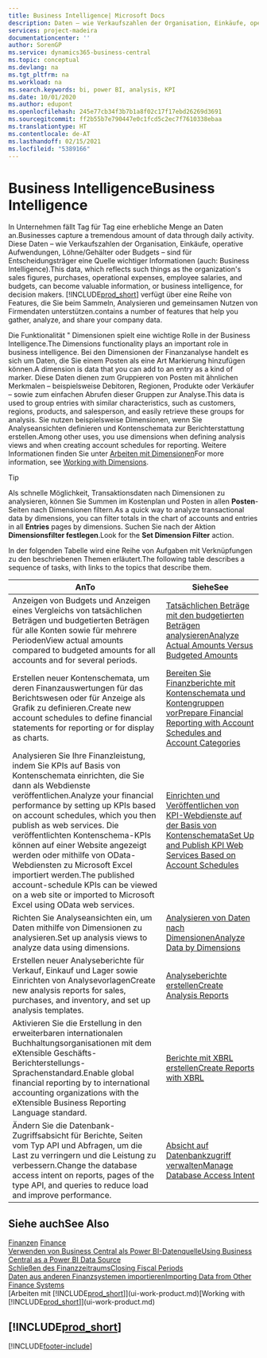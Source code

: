 ```yaml
---
title: Business Intelligence| Microsoft Docs
description: Daten – wie Verkaufszahlen der Organisation, Einkäufe, operative Aufwendungen, Löhne/Gehälter oder Budgets analysieren und erfassen, die für Entscheidungsträger eine Quelle wichtiger Informationen sind.
services: project-madeira
documentationcenter: ''
author: SorenGP
ms.service: dynamics365-business-central
ms.topic: conceptual
ms.devlang: na
ms.tgt_pltfrm: na
ms.workload: na
ms.search.keywords: bi, power BI, analysis, KPI
ms.date: 10/01/2020
ms.author: edupont
ms.openlocfilehash: 245e77cb34f3b7b1a8f02c17f17ebd26269d3691
ms.sourcegitcommit: ff2b55b7e790447e0c1fcd5c2ec7f7610338ebaa
ms.translationtype: HT
ms.contentlocale: de-AT
ms.lasthandoff: 02/15/2021
ms.locfileid: "5389166"
---
```

# <a name="business-intelligence"></a><span data-ttu-id="1138e-103">Business Intelligence</span><span class="sxs-lookup"><span data-stu-id="1138e-103">Business Intelligence</span></span>
<span data-ttu-id="1138e-104">In Unternehmen fällt Tag für Tag eine erhebliche Menge an Daten an.</span><span class="sxs-lookup"><span data-stu-id="1138e-104">Businesses capture a tremendous amount of data through daily activity.</span></span> <span data-ttu-id="1138e-105">Diese Daten – wie Verkaufszahlen der Organisation, Einkäufe, operative Aufwendungen, Löhne/Gehälter oder Budgets – sind für Entscheidungsträger eine Quelle wichtiger Informationen (auch: Business Intelligence).</span><span class="sxs-lookup"><span data-stu-id="1138e-105">This data, which reflects such things as the organization's sales figures, purchases, operational expenses, employee salaries, and budgets, can become valuable information, or business intelligence, for decision makers.</span></span> [!INCLUDE[prod_short](includes/prod_short.md)] <span data-ttu-id="1138e-106">verfügt über eine Reihe von Features, die Sie beim Sammeln, Analysieren und gemeinsamen Nutzen von Firmendaten unterstützen.</span><span class="sxs-lookup"><span data-stu-id="1138e-106">contains a number of features that help you gather, analyze, and share your company data.</span></span>

<span data-ttu-id="1138e-107">Die Funktionalität " Dimensionen spielt eine wichtige Rolle in der Business Intelligence.</span><span class="sxs-lookup"><span data-stu-id="1138e-107">The Dimensions functionality plays an important role in business intelligence.</span></span> <span data-ttu-id="1138e-108">Bei den Dimensionen der Finanzanalyse handelt es sich um Daten, die Sie einem Posten als eine Art Markierung hinzufügen können.</span><span class="sxs-lookup"><span data-stu-id="1138e-108">A dimension is data that you can add to an entry as a kind of marker.</span></span> <span data-ttu-id="1138e-109">Diese Daten dienen zum Gruppieren von Posten mit ähnlichen Merkmalen – beispielsweise Debitoren, Regionen, Produkte oder Verkäufer – sowie zum einfachen Abrufen dieser Gruppen zur Analyse.</span><span class="sxs-lookup"><span data-stu-id="1138e-109">This data is used to group entries with similar characteristics, such as customers, regions, products, and salesperson, and easily retrieve these groups for analysis.</span></span> <span data-ttu-id="1138e-110">Sie nutzen beispielsweise Dimensionen, wenn Sie Analyseansichten definieren und Kontenschemata zur Berichterstattung erstellen.</span><span class="sxs-lookup"><span data-stu-id="1138e-110">Among other uses, you use dimensions  when defining analysis views and when creating account schedules for reporting.</span></span> <span data-ttu-id="1138e-111">Weitere Informationen finden Sie unter [Arbeiten mit Dimensionen](finance-dimensions.md)</span><span class="sxs-lookup"><span data-stu-id="1138e-111">For more information, see [Working with Dimensions](finance-dimensions.md).</span></span>

> [!TIP]
> <span data-ttu-id="1138e-112">Als schnelle Möglichkeit, Transaktionsdaten nach Dimensionen zu analysieren, können Sie Summen im Kostenplan und Posten in allen **Posten**-Seiten nach Dimensionen filtern.</span><span class="sxs-lookup"><span data-stu-id="1138e-112">As a quick way to analyze transactional data by dimensions, you can filter totals in the chart of accounts and entries in all **Entries** pages by dimensions.</span></span> <span data-ttu-id="1138e-113">Suchen Sie nach der Aktion **Dimensionsfilter festlegen**.</span><span class="sxs-lookup"><span data-stu-id="1138e-113">Look for the **Set Dimension Filter** action.</span></span>  

<span data-ttu-id="1138e-114">In der folgenden Tabelle wird eine Reihe von Aufgaben mit Verknüpfungen zu den beschriebenen Themen erläutert.</span><span class="sxs-lookup"><span data-stu-id="1138e-114">The following table describes a sequence of tasks, with links to the topics that describe them.</span></span>  

| <span data-ttu-id="1138e-115">An</span><span class="sxs-lookup"><span data-stu-id="1138e-115">To</span></span> | <span data-ttu-id="1138e-116">Siehe</span><span class="sxs-lookup"><span data-stu-id="1138e-116">See</span></span> |
| --- | --- |
|<span data-ttu-id="1138e-117">Anzeigen von Budgets und Anzeigen eines Vergleichs von tatsächlichen Beträgen und budgetierten Beträgen für alle Konten sowie für mehrere Perioden</span><span class="sxs-lookup"><span data-stu-id="1138e-117">View actual amounts compared to budgeted amounts for all accounts and for several periods.</span></span>|[<span data-ttu-id="1138e-118">Tatsächlichen Beträge mit den budgetierten Beträgen analysieren</span><span class="sxs-lookup"><span data-stu-id="1138e-118">Analyze Actual Amounts Versus Budgeted Amounts</span></span>](bi-how-analyze-actual-versus-budget.md)|
|<span data-ttu-id="1138e-119">Erstellen neuer Kontenschemata, um deren Finanzauswertungen für das Berichtswesen oder für Anzeige als Grafik zu definieren.</span><span class="sxs-lookup"><span data-stu-id="1138e-119">Create new account schedules to define financial statements for reporting or for display as charts.</span></span>|[<span data-ttu-id="1138e-120">Bereiten Sie Finanzberichte mit Kontenschemata und Kontengruppen vor</span><span class="sxs-lookup"><span data-stu-id="1138e-120">Prepare Financial Reporting with Account Schedules and Account Categories</span></span>](bi-how-work-account-schedule.md)|
|<span data-ttu-id="1138e-121">Analysieren Sie Ihre Finanzleistung, indem Sie KPIs auf Basis von Kontenschemata einrichten, die Sie dann als Webdienste veröffentlichen.</span><span class="sxs-lookup"><span data-stu-id="1138e-121">Analyze your financial performance by setting up KPIs based on account schedules, which you then publish as web services.</span></span> <span data-ttu-id="1138e-122">Die veröffentlichten Kontenschema-KPIs können auf einer Website angezeigt werden oder mithilfe von OData-Webdiensten zu Microsoft Excel importiert werden.</span><span class="sxs-lookup"><span data-stu-id="1138e-122">The published account-schedule KPIs can be viewed on a web site or imported to Microsoft Excel using OData web services.</span></span>|[<span data-ttu-id="1138e-123">Einrichten und Veröffentlichen von KPI-Webdienste auf der Basis von Kontenschemata</span><span class="sxs-lookup"><span data-stu-id="1138e-123">Set Up and Publish KPI Web Services Based on Account Schedules</span></span>](bi-how-to-set-up-and-publish-kpi-web-services-based-on-account-schedules.md)|
|<span data-ttu-id="1138e-124">Richten Sie Analyseansichten ein, um Daten mithilfe von Dimensionen zu analysieren.</span><span class="sxs-lookup"><span data-stu-id="1138e-124">Set up analysis views to analyze data using dimensions.</span></span>|[<span data-ttu-id="1138e-125">Analysieren von Daten nach Dimensionen</span><span class="sxs-lookup"><span data-stu-id="1138e-125">Analyze Data by Dimensions</span></span>](bi-how-analyze-data-dimension.md)|
|<span data-ttu-id="1138e-126">Erstellen neuer Analyseberichte für Verkauf, Einkauf und Lager sowie Einrichten von Analysevorlagen</span><span class="sxs-lookup"><span data-stu-id="1138e-126">Create new analysis reports for sales, purchases, and inventory, and set up analysis templates.</span></span>|[<span data-ttu-id="1138e-127">Analyseberichte erstellen</span><span class="sxs-lookup"><span data-stu-id="1138e-127">Create Analysis Reports</span></span>](bi-how-create-analysis-views-reports.md)|
|<span data-ttu-id="1138e-128">Aktivieren Sie die Erstellung  in den erweiterbaren internationalen Buchhaltungsorganisationen mit dem eXtensible Geschäfts-Berichterstellungs-Sprachenstandard.</span><span class="sxs-lookup"><span data-stu-id="1138e-128">Enable global financial reporting by to international accounting organizations with the eXtensible Business Reporting Language standard.</span></span>|[<span data-ttu-id="1138e-129">Berichte mit XBRL erstellen</span><span class="sxs-lookup"><span data-stu-id="1138e-129">Create Reports with XBRL</span></span>](bi-create-reports-with-xbrl.md)|
|<span data-ttu-id="1138e-130">Ändern Sie die Datenbank-Zugriffsabsicht für Berichte, Seiten vom Typ API und Abfragen, um die Last zu verringern und die Leistung zu verbessern.</span><span class="sxs-lookup"><span data-stu-id="1138e-130">Change the database access intent on reports, pages of the type API, and queries to reduce load and improve performance.</span></span>|[<span data-ttu-id="1138e-131">Absicht auf Datenbankzugriff verwalten</span><span class="sxs-lookup"><span data-stu-id="1138e-131">Manage Database Access Intent</span></span>](admin-data-access-intent.md)|

## <a name="see-also"></a><span data-ttu-id="1138e-132">Siehe auch</span><span class="sxs-lookup"><span data-stu-id="1138e-132">See Also</span></span>
<span data-ttu-id="1138e-133">[Finanzen](finance.md)  </span><span class="sxs-lookup"><span data-stu-id="1138e-133">[Finance](finance.md)  </span></span>  
[<span data-ttu-id="1138e-134">Verwenden von Business Central als Power BI-Datenquelle</span><span class="sxs-lookup"><span data-stu-id="1138e-134">Using Business Central as a Power BI Data Source</span></span>](across-how-use-financials-data-source-powerbi.md)  
[<span data-ttu-id="1138e-135">Schließen des Finanzzeitraums</span><span class="sxs-lookup"><span data-stu-id="1138e-135">Closing Fiscal Periods</span></span>](year-close-years-periods.md)  
[<span data-ttu-id="1138e-136">Daten aus anderen Finanzsystemen importieren</span><span class="sxs-lookup"><span data-stu-id="1138e-136">Importing Data from Other Finance Systems</span></span>](across-import-data-configuration-packages.md)  
<span data-ttu-id="1138e-137">[Arbeiten mit [!INCLUDE[prod_short](includes/prod_short.md)]](ui-work-product.md)</span><span class="sxs-lookup"><span data-stu-id="1138e-137">[Working with [!INCLUDE[prod_short](includes/prod_short.md)]](ui-work-product.md)</span></span>

## [!INCLUDE[prod_short](includes/free_trial_md.md)]  


[!INCLUDE[footer-include](includes/footer-banner.md)]